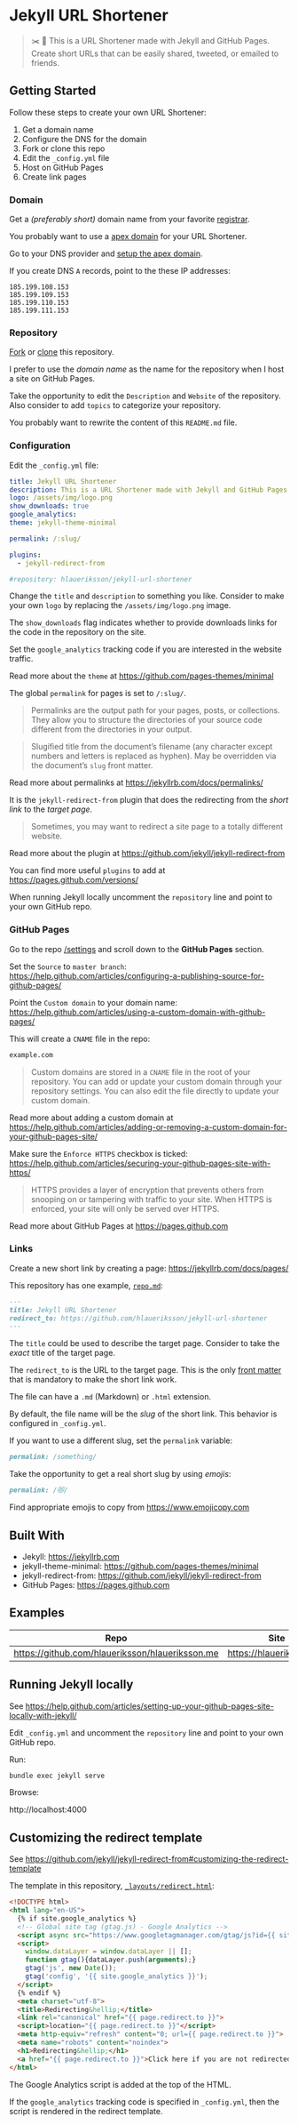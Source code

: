 # Jekyll URL Shortener

> :scissors: :link: This is a URL Shortener made with Jekyll and GitHub Pages. Create short URLs that can be easily shared, tweeted, or emailed to friends.

## Getting Started

Follow these steps to create your own URL Shortener:

1. Get a domain name
2. Configure the DNS for the domain
3. Fork or clone this repo
4. Edit the `_config.yml` file
5. Host on GitHub Pages
6. Create link pages

### Domain

Get a *(preferably short)* domain name from your favorite [registrar](https://www.icann.org/registrar-reports/accredited-list.html).

You probably want to use a [apex domain](https://help.github.com/articles/about-supported-custom-domains/#apex-domains) for your URL Shortener.

Go to your DNS provider and [setup the apex domain](https://help.github.com/articles/setting-up-an-apex-domain/).

If you create DNS `A` records, point to the these IP addresses:

```
185.199.108.153
185.199.109.153
185.199.110.153
185.199.111.153
```

### Repository

[Fork](https://help.github.com/articles/fork-a-repo/) or [clone](https://help.github.com/articles/cloning-a-repository/) this repository.

I prefer to use the *domain name* as the name for the repository when I host a site on GitHub Pages.

Take the opportunity to edit the `Description` and `Website` of the repository. Also consider to add `topics` to categorize your repository.

You probably want to rewrite the content of this `README.md` file.

### Configuration

Edit the `_config.yml` file:

```yml
title: Jekyll URL Shortener
description: This is a URL Shortener made with Jekyll and GitHub Pages. Create short URLs that can be easily shared, tweeted, or emailed to friends. ✂️🔗
logo: /assets/img/logo.png
show_downloads: true
google_analytics:
theme: jekyll-theme-minimal

permalink: /:slug/

plugins:
  - jekyll-redirect-from

#repository: hlaueriksson/jekyll-url-shortener
```

Change the `title` and `description` to something you like. Consider to make your own `logo` by replacing the `/assets/img/logo.png` image.

The `show_downloads` flag indicates whether to provide downloads links for the code in the repository on the site.

Set the `google_analytics` tracking code if you are interested in the website traffic.

Read more about the `theme` at https://github.com/pages-themes/minimal

The global `permalink` for pages is set to `/:slug/`.

> Permalinks are the output path for your pages, posts, or collections. They allow you to structure the directories of your source code different from the directories in your output.

> Slugified title from the document’s filename (any character except numbers and letters is replaced as hyphen). May be overridden via the document’s `slug` front matter.

Read more about permalinks at https://jekyllrb.com/docs/permalinks/

It is the `jekyll-redirect-from` plugin that does the redirecting from the *short link* to the *target page*.

> Sometimes, you may want to redirect a site page to a totally different website.

Read more about the plugin at https://github.com/jekyll/jekyll-redirect-from

You can find more useful `plugins` to add at https://pages.github.com/versions/

When running Jekyll locally uncomment the `repository` line and point to your own GitHub repo.

### GitHub Pages

Go to the repo [/settings](/settings) and scroll down to the **GitHub Pages** section.

Set the `Source` to `master branch`: https://help.github.com/articles/configuring-a-publishing-source-for-github-pages/

Point the `Custom domain` to your domain name: https://help.github.com/articles/using-a-custom-domain-with-github-pages/

This will create a `CNAME` file in the repo:

```txt
example.com
```

> Custom domains are stored in a `CNAME` file in the root of your repository. You can add or update your custom domain through your repository settings. You can also edit the file directly to update your custom domain.

Read more about adding a custom domain at https://help.github.com/articles/adding-or-removing-a-custom-domain-for-your-github-pages-site/

Make sure the `Enforce HTTPS` checkbox is ticked: https://help.github.com/articles/securing-your-github-pages-site-with-https/

> HTTPS provides a layer of encryption that prevents others from snooping on or tampering with traffic to your site. When HTTPS is enforced, your site will only be served over HTTPS.

Read more about GitHub Pages at https://pages.github.com

### Links

Create a new short link by creating a page: https://jekyllrb.com/docs/pages/

This repository has one example, [`repo.md`](repo.md):

```md
---
title: Jekyll URL Shortener
redirect_to: https://github.com/hlaueriksson/jekyll-url-shortener
---
```

The `title` could be used to describe the target page. Consider to take the *exact* title of the target page.

The `redirect_to` is the URL to the target page. This is the only [front matter](https://jekyllrb.com/docs/front-matter/) that is mandatory to make the short link work.

The file can have a `.md` (Markdown) or `.html` extension.

By default, the file name will be the *slug* of the short link. This behavior is configured in `_config.yml`.

If you want to use a different slug, set the `permalink` variable:

```md
permalink: /something/
```

Take the opportunity to get a real short slug by using *emojis*:

```md
permalink: /😻/
```

Find appropriate emojis to copy from https://www.emojicopy.com

## Built With

* Jekyll: https://jekyllrb.com
* jekyll-theme-minimal: https://github.com/pages-themes/minimal
* jekyll-redirect-from: https://github.com/jekyll/jekyll-redirect-from
* GitHub Pages: https://pages.github.com

## Examples

| Repo | Site |
| ---- | ---- |
| https://github.com/hlaueriksson/hlaueriksson.me | https://hlaueriksson.me

## Running Jekyll locally

See https://help.github.com/articles/setting-up-your-github-pages-site-locally-with-jekyll/

Edit `_config.yml` and uncomment the `repository` line and point to your own GitHub repo.

Run:

```cmd
bundle exec jekyll serve
```

Browse:

http://localhost:4000

## Customizing the redirect template

See https://github.com/jekyll/jekyll-redirect-from#customizing-the-redirect-template

The template in this repository, [`_layouts/redirect.html`](_layouts/redirect.html):

```html
<!DOCTYPE html>
<html lang="en-US">
  {% if site.google_analytics %}
  <!-- Global site tag (gtag.js) - Google Analytics -->
  <script async src="https://www.googletagmanager.com/gtag/js?id={{ site.google_analytics }}"></script>
  <script>
    window.dataLayer = window.dataLayer || [];
    function gtag(){dataLayer.push(arguments);}
    gtag('js', new Date());
    gtag('config', '{{ site.google_analytics }}');
  </script>
  {% endif %}
  <meta charset="utf-8">
  <title>Redirecting&hellip;</title>
  <link rel="canonical" href="{{ page.redirect.to }}">
  <script>location="{{ page.redirect.to }}"</script>
  <meta http-equiv="refresh" content="0; url={{ page.redirect.to }}">
  <meta name="robots" content="noindex">
  <h1>Redirecting&hellip;</h1>
  <a href="{{ page.redirect.to }}">Click here if you are not redirected.</a>
</html>
```

The Google Analytics script is added at the top of the HTML.

If the `google_analytics` tracking code is specified in `_config.yml`, then the script is rendered in the redirect template.
